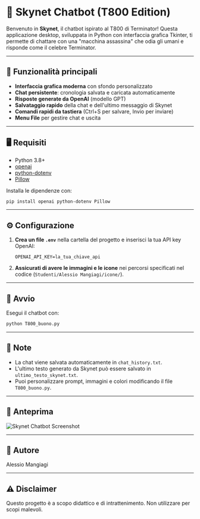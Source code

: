 # 🤖 Skynet Chatbot (T800 Edition)

Benvenuto in **Skynet**, il chatbot ispirato al T800 di Terminator! Questa applicazione desktop, sviluppata in Python con interfaccia grafica Tkinter, ti permette di chattare con una "macchina assassina" che odia gli umani e risponde come il celebre Terminator.

---

## 🚀 Funzionalità principali

- **Interfaccia grafica moderna** con sfondo personalizzato
- **Chat persistente**: cronologia salvata e caricata automaticamente
- **Risposte generate da OpenAI** (modello GPT)
- **Salvataggio rapido** della chat e dell'ultimo messaggio di Skynet
- **Comandi rapidi da tastiera** (Ctrl+S per salvare, Invio per inviare)
- **Menu File** per gestire chat e uscita

---

## 🖥️ Requisiti

- Python 3.8+
- [openai](https://pypi.org/project/openai/)
- [python-dotenv](https://pypi.org/project/python-dotenv/)
- [Pillow](https://pypi.org/project/Pillow/)

Installa le dipendenze con:
```bash
pip install openai python-dotenv Pillow
```

---

## ⚙️ Configurazione

1. **Crea un file `.env`** nella cartella del progetto e inserisci la tua API key OpenAI:
   ```env
   OPENAI_API_KEY=la_tua_chiave_api
   ```
2. **Assicurati di avere le immagini e le icone** nei percorsi specificati nel codice (`Studenti/Alessio Mangiagi/icone/`).

---

## 🏁 Avvio

Esegui il chatbot con:
```bash
python T800_buono.py
```

---

## 📝 Note

- La chat viene salvata automaticamente in `chat_history.txt`.
- L'ultimo testo generato da Skynet può essere salvato in `ultimo_testo_skynet.txt`.
- Puoi personalizzare prompt, immagini e colori modificando il file `T800_buono.py`.

---

## 📸 Anteprima

![Skynet Chatbot Screenshot](screenshot.png)

---

## 👤 Autore

Alessio Mangiagi

---

## ⚠️ Disclaimer

Questo progetto è a scopo didattico e di intrattenimento. Non utilizzare per scopi malevoli.
